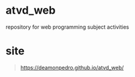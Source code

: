 # atvd_web
repository for web programming subject activities

# site
> https://deamonpedro.github.io/atvd_web/
